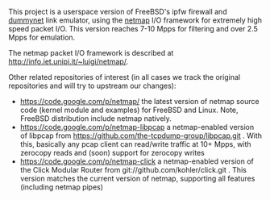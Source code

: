 This project is a userspace version of FreeBSD's ipfw firewall and [dummynet](http://info.iet.unipi.it/~luigi/dummynet/) link emulator, using the [netmap](http://info.iet.unipi.it/~luigi/netmap/) I/O framework for extremely high speed packet I/O. This version reaches 7-10 Mpps for filtering and over 2.5 Mpps for emulation.

The netmap packet I/O framework is described at http://info.iet.unipi.it/~luigi/netmap/.

Other related repositories of interest (in all cases we track the original repositories and will try to upstream our changes):

  * https://code.google.com/p/netmap/ the latest version of netmap source code (kernel module and examples) for FreeBSD and Linux. Note, FreeBSD distribution include netmap natively.
  * https://code.google.com/p/netmap-libpcap a netmap-enabled version of libpcap from https://github.com/the-tcpdump-group/libpcap.git . With this, basically any pcap client can read/write traffic at 10+ Mpps, with zerocopy reads and (soon) support for zerocopy writes
  * https://code.google.com/p/netmap-click a netmap-enabled version of the Click Modular Router from git://github.com/kohler/click.git . This version matches the current version of netmap, supporting all features (including netmap pipes)